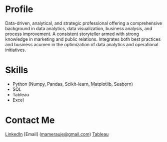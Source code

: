 # Profile

Data-driven, analytical, and strategic professional offering a comprehensive background in data analytics, data visualization, business analysis, and process improvement. A consistent storyteller armed with strong knowledge in marketing and public relations. Integrates both best practices and business acumen in the optimization of data analytics and operational initiatives.

# Skills
- Python (Numpy, Pandas, Scikit-learn, Matplotlib, Seaborn)
- SQL
- Tableau
- Excel

# Contact Me
[LinkedIn](https://www.linkedin.com/in/martamerauje/)
[Email] (mamerauje@gmail.com)
[Tableau](https://public.tableau.com/app/profile/marta.merauje#!/)
